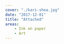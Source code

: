 ```yaml
---
cover: "./kari-shea.jpg"
date: "2017-12-01"
title: "Attached"
areas:
    - Ink on paper
    - Art
---
```

